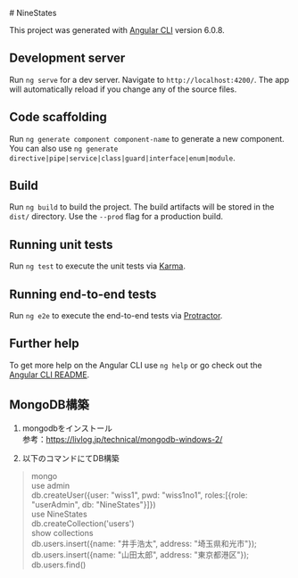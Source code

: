 ﻿﻿# NineStates

This project was generated with [Angular CLI](https://github.com/angular/angular-cli) version 6.0.8.

## Development server

Run `ng serve` for a dev server. Navigate to `http://localhost:4200/`. The app will automatically reload if you change any of the source files.

## Code scaffolding

Run `ng generate component component-name` to generate a new component. You can also use `ng generate directive|pipe|service|class|guard|interface|enum|module`.

## Build

Run `ng build` to build the project. The build artifacts will be stored in the `dist/` directory. Use the `--prod` flag for a production build.

## Running unit tests

Run `ng test` to execute the unit tests via [Karma](https://karma-runner.github.io).

## Running end-to-end tests

Run `ng e2e` to execute the end-to-end tests via [Protractor](http://www.protractortest.org/).

## Further help

To get more help on the Angular CLI use `ng help` or go check out the [Angular CLI README](https://github.com/angular/angular-cli/blob/master/README.md).

## MongoDB構築
1. mongodbをインストール  
参考：https://livlog.jp/technical/mongodb-windows-2/

2. 以下のコマンドにてDB構築

> mongo  
> use admin  
> db.createUser({user: "wiss1", pwd: "wiss1no1", roles:[{role: "userAdmin", db: "NineStates"}]})  
> use NineStates  
> db.createCollection('users')  
> show collections  
> db.users.insert({name: "井手浩太", address: "埼玉県和光市"});  
> db.users.insert({name: "山田太郎", address: "東京都港区"});  
> db.users.find()

